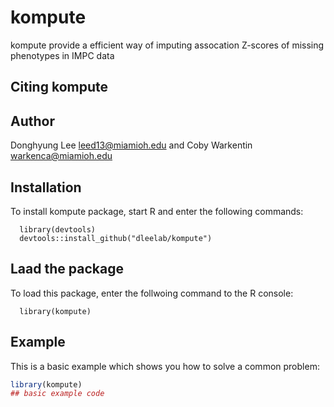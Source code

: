 # kompute

kompute provide a efficient way of imputing assocation Z-scores of missing phenotypes in IMPC data

## Citing kompute

## Author

Donghyung Lee <leed13@miamioh.edu> and Coby Warkentin <warkenca@miamioh.edu>

## Installation

To install kompute package, start R and enter the following commands:

      library(devtools)
      devtools::install_github("dleelab/kompute")

## Laad the package

To load this package, enter the follwoing command to the R console:

      library(kompute)

## Example

This is a basic example which shows you how to solve a common problem:

``` r
library(kompute)
## basic example code
```

